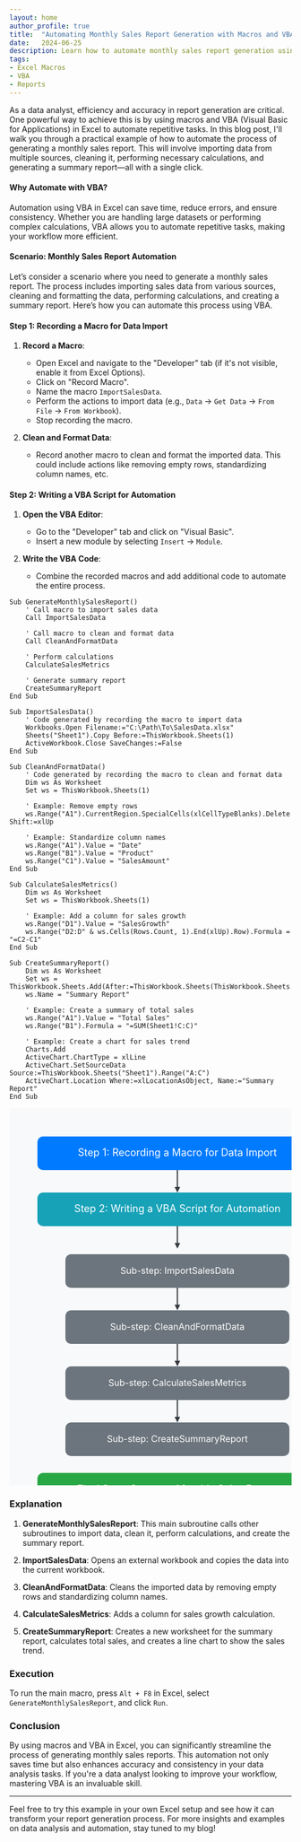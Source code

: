 ```yaml
---
layout: home
author_profile: true
title:  "Automating Monthly Sales Report Generation with Macros and VBA in Excel"
date:   2024-06-25
description: Learn how to automate monthly sales report generation using macros and VBA in Excel, enhancing efficiency and accuracy.
tags: 
- Excel Macros
- VBA
- Reports 
---
```


<!-- Google tag (gtag.js) -->
<script async src="https://www.googletagmanager.com/gtag/js?id=G-7WZFJ98W4K"></script>
<script>
  window.dataLayer = window.dataLayer || [];
  function gtag(){dataLayer.push(arguments);}
  gtag('js', new Date());

  gtag('config', 'G-7WZFJ98W4K');
</script>

As a data analyst, efficiency and accuracy in report generation are critical. One powerful way to achieve this is by using macros and VBA (Visual Basic for Applications) in Excel to automate repetitive tasks. In this blog post, I'll walk you through a practical example of how to automate the process of generating a monthly sales report. This will involve importing data from multiple sources, cleaning it, performing necessary calculations, and generating a summary report—all with a single click.

#### Why Automate with VBA?

Automation using VBA in Excel can save time, reduce errors, and ensure consistency. Whether you are handling large datasets or performing complex calculations, VBA allows you to automate repetitive tasks, making your workflow more efficient.

#### Scenario: Monthly Sales Report Automation

Let’s consider a scenario where you need to generate a monthly sales report. The process includes importing sales data from various sources, cleaning and formatting the data, performing calculations, and creating a summary report. Here’s how you can automate this process using VBA.

#### Step 1: Recording a Macro for Data Import

1. **Record a Macro**:
   - Open Excel and navigate to the "Developer" tab (if it's not visible, enable it from Excel Options).
   - Click on "Record Macro".
   - Name the macro `ImportSalesData`.
   - Perform the actions to import data (e.g., `Data` -> `Get Data` -> `From File` -> `From Workbook`).
   - Stop recording the macro.

2. **Clean and Format Data**:
   - Record another macro to clean and format the imported data. This could include actions like removing empty rows, standardizing column names, etc.

#### Step 2: Writing a VBA Script for Automation

1. **Open the VBA Editor**:
   - Go to the "Developer" tab and click on "Visual Basic".
   - Insert a new module by selecting `Insert` -> `Module`.

2. **Write the VBA Code**:
   - Combine the recorded macros and add additional code to automate the entire process.

```vba
Sub GenerateMonthlySalesReport()
    ' Call macro to import sales data
    Call ImportSalesData

    ' Call macro to clean and format data
    Call CleanAndFormatData

    ' Perform calculations
    CalculateSalesMetrics

    ' Generate summary report
    CreateSummaryReport
End Sub

Sub ImportSalesData()
    ' Code generated by recording the macro to import data
    Workbooks.Open Filename:="C:\Path\To\SalesData.xlsx"
    Sheets("Sheet1").Copy Before:=ThisWorkbook.Sheets(1)
    ActiveWorkbook.Close SaveChanges:=False
End Sub

Sub CleanAndFormatData()
    ' Code generated by recording the macro to clean and format data
    Dim ws As Worksheet
    Set ws = ThisWorkbook.Sheets(1)
    
    ' Example: Remove empty rows
    ws.Range("A1").CurrentRegion.SpecialCells(xlCellTypeBlanks).Delete Shift:=xlUp
    
    ' Example: Standardize column names
    ws.Range("A1").Value = "Date"
    ws.Range("B1").Value = "Product"
    ws.Range("C1").Value = "SalesAmount"
End Sub

Sub CalculateSalesMetrics()
    Dim ws As Worksheet
    Set ws = ThisWorkbook.Sheets(1)
    
    ' Example: Add a column for sales growth
    ws.Range("D1").Value = "SalesGrowth"
    ws.Range("D2:D" & ws.Cells(Rows.Count, 1).End(xlUp).Row).Formula = "=C2-C1"
End Sub

Sub CreateSummaryReport()
    Dim ws As Worksheet
    Set ws = ThisWorkbook.Sheets.Add(After:=ThisWorkbook.Sheets(ThisWorkbook.Sheets.Count))
    ws.Name = "Summary Report"
    
    ' Example: Create a summary of total sales
    ws.Range("A1").Value = "Total Sales"
    ws.Range("B1").Formula = "=SUM(Sheet1!C:C)"
    
    ' Example: Create a chart for sales trend
    Charts.Add
    ActiveChart.ChartType = xlLine
    ActiveChart.SetSourceData Source:=ThisWorkbook.Sheets("Sheet1").Range("A:C")
    ActiveChart.Location Where:=xlLocationAsObject, Name:="Summary Report"
End Sub
```

<svg width="600" height="800" xmlns="http://www.w3.org/2000/svg">
  <!-- Background rectangle -->
  <rect width="600" height="800" fill="#f8f9fa" />

  <!-- Step 1: Recording a Macro for Data Import -->
  <rect x="50" y="50" width="500" height="60" rx="10" fill="#007bff" />
  <text x="300" y="85" font-size="18" text-anchor="middle" fill="white">Step 1: Recording a Macro for Data Import</text>

  <!-- Arrow -->
  <line x1="300" y1="110" x2="300" y2="140" stroke="#343a40" stroke-width="2" />
  <polygon points="295,140 305,140 300,150" fill="#343a40" />

  <!-- Step 2: Writing a VBA Script for Automation -->
  <rect x="50" y="150" width="500" height="60" rx="10" fill="#17a2b8" />
  <text x="300" y="185" font-size="18" text-anchor="middle" fill="white">Step 2: Writing a VBA Script for Automation</text>

  <!-- Arrow -->
  <line x1="300" y1="210" x2="300" y2="240" stroke="#343a40" stroke-width="2" />
  <polygon points="295,240 305,240 300,250" fill="#343a40" />

  <!-- Sub-step: ImportSalesData -->
  <rect x="100" y="260" width="400" height="60" rx="10" fill="#6c757d" />
  <text x="300" y="295" font-size="16" text-anchor="middle" fill="white">Sub-step: ImportSalesData</text>

  <!-- Arrow -->
  <line x1="300" y1="320" x2="300" y2="350" stroke="#343a40" stroke-width="2" />
  <polygon points="295,350 305,350 300,360" fill="#343a40" />

  <!-- Sub-step: CleanAndFormatData -->
  <rect x="100" y="360" width="400" height="60" rx="10" fill="#6c757d" />
  <text x="300" y="395" font-size="16" text-anchor="middle" fill="white">Sub-step: CleanAndFormatData</text>

  <!-- Arrow -->
  <line x1="300" y1="420" x2="300" y2="450" stroke="#343a40" stroke-width="2" />
  <polygon points="295,450 305,450 300,460" fill="#343a40" />

  <!-- Sub-step: CalculateSalesMetrics -->
  <rect x="100" y="460" width="400" height="60" rx="10" fill="#6c757d" />
  <text x="300" y="495" font-size="16" text-anchor="middle" fill="white">Sub-step: CalculateSalesMetrics</text>

  <!-- Arrow -->
  <line x1="300" y1="520" x2="300" y2="550" stroke="#343a40" stroke-width="2" />
  <polygon points="295,550 305,550 300,560" fill="#343a40" />

  <!-- Sub-step: CreateSummaryReport -->
  <rect x="100" y="560" width="400" height="60" rx="10" fill="#6c757d" />
  <text x="300" y="595" font-size="16" text-anchor="middle" fill="white">Sub-step: CreateSummaryReport</text>

  <!-- Final Step: Generate Monthly Sales Report -->
  <rect x="50" y="650" width="500" height="60" rx="10" fill="#28a745" />
  <text x="300" y="685" font-size="18" text-anchor="middle" fill="white">Final Step: Generate Monthly Sales Report</text>
</svg>

### Explanation

1. **GenerateMonthlySalesReport**: This main subroutine calls other subroutines to import data, clean it, perform calculations, and create the summary report.

2. **ImportSalesData**: Opens an external workbook and copies the data into the current workbook.

3. **CleanAndFormatData**: Cleans the imported data by removing empty rows and standardizing column names.

4. **CalculateSalesMetrics**: Adds a column for sales growth calculation.

5. **CreateSummaryReport**: Creates a new worksheet for the summary report, calculates total sales, and creates a line chart to show the sales trend.

### Execution

To run the main macro, press `Alt + F8` in Excel, select `GenerateMonthlySalesReport`, and click `Run`.

### Conclusion

By using macros and VBA in Excel, you can significantly streamline the process of generating monthly sales reports. This automation not only saves time but also enhances accuracy and consistency in your data analysis tasks. If you're a data analyst looking to improve your workflow, mastering VBA is an invaluable skill.

---

Feel free to try this example in your own Excel setup and see how it can transform your report generation process. For more insights and examples on data analysis and automation, stay tuned to my blog! 
